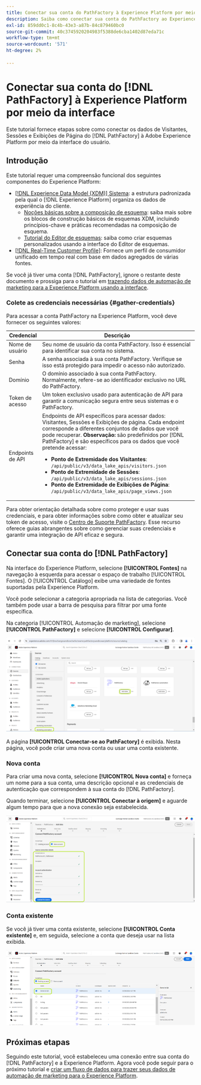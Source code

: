 ```yaml
---
title: Conectar sua conta do PathFactory à Experience Platform por meio da interface
description: Saiba como conectar sua conta do PathFactory ao Experience Platform por meio da interface do usuário do.
exl-id: 859dd0c1-8c4b-43e3-a87b-84c879460bc0
source-git-commit: 40c3745920204983f5388de6cba1402d87eda71c
workflow-type: tm+mt
source-wordcount: '571'
ht-degree: 2%

---
```


# Conectar sua conta do [!DNL PathFactory] à Experience Platform por meio da interface

Este tutorial fornece etapas sobre como conectar os dados de Visitantes, Sessões e Exibições de Página do [!DNL PathFactory] à Adobe Experience Platform por meio da interface do usuário.

## Introdução

Este tutorial requer uma compreensão funcional dos seguintes componentes do Experience Platform:

* [[!DNL Experience Data Model (XDM)] Sistema](../../../../../xdm/home.md): a estrutura padronizada pela qual o [!DNL Experience Platform] organiza os dados de experiência do cliente.
   * [Noções básicas sobre a composição de esquema](../../../../../xdm/schema/composition.md): saiba mais sobre os blocos de construção básicos de esquemas XDM, incluindo princípios-chave e práticas recomendadas na composição de esquema.
   * [Tutorial do Editor de esquemas](../../../../../xdm/tutorials/create-schema-ui.md): saiba como criar esquemas personalizados usando a interface do Editor de esquemas.
* [[!DNL Real-Time Customer Profile]](../../../../../profile/home.md): Fornece um perfil de consumidor unificado em tempo real com base em dados agregados de várias fontes.

Se você já tiver uma conta [!DNL PathFactory], ignore o restante deste documento e prossiga para o tutorial em [trazendo dados de automação de marketing para a Experience Platform usando a interface](../../dataflow/marketing-automation.md).

### Colete as credenciais necessárias {#gather-credentials}

Para acessar a conta PathFactory na Experience Platform, você deve fornecer os seguintes valores:

| Credencial | Descrição |
| ---------- | ----------- |
| Nome de usuário | Seu nome de usuário da conta PathFactory. Isso é essencial para identificar sua conta no sistema. |
| Senha | A senha associada à sua conta PathFactory. Verifique se isso está protegido para impedir o acesso não autorizado. |
| Domínio | O domínio associado à sua conta PathFactory. Normalmente, refere-se ao identificador exclusivo no URL do PathFactory. |
| Token de acesso | Um token exclusivo usado para autenticação de API para garantir a comunicação segura entre seus sistemas e o PathFactory. |
| Endpoints de API | Endpoints de API específicos para acessar dados: Visitantes, Sessões e Exibições de página. Cada endpoint corresponde a diferentes conjuntos de dados que você pode recuperar. **Observação:** são predefinidos por [!DNL PathFactory] e são específicos para os dados que você pretende acessar: <ul><li>**Ponto de Extremidade dos Visitantes**: `/api/public/v3/data_lake_apis/visitors.json`</li><li>**Ponto de Extremidade de Sessões**: `/api/public/v3/data_lake_apis/sessions.json`</li><li>**Ponto de Extremidade de Exibições de Página**: `/api/public/v3/data_lake_apis/page_views.json`</li></ul> |

Para obter orientação detalhada sobre como proteger e usar suas credenciais, e para obter informações sobre como obter e atualizar seu token de acesso, visite o [Centro de Suporte PathFactory](https://support.pathfactory.com/categories/adobe/). Esse recurso oferece guias abrangentes sobre como gerenciar suas credenciais e garantir uma integração de API eficaz e segura.


## Conectar sua conta do [!DNL PathFactory]

Na interface do Experience Platform, selecione **[!UICONTROL Fontes]** na navegação à esquerda para acessar o espaço de trabalho [!UICONTROL Fontes]. O [!UICONTROL Catálogo] exibe uma variedade de fontes suportadas pela Experience Platform.

Você pode selecionar a categoria apropriada na lista de categorias. Você também pode usar a barra de pesquisa para filtrar por uma fonte específica.

Na categoria [!UICONTROL Automação de marketing], selecione **[!UICONTROL PathFactory]** e selecione **[!UICONTROL Configurar]**.

![O catálogo de origens com a origem PathFactory selecionada.](../../../../images/tutorials/create/pathfactory/catalog.png)

A página **[!UICONTROL Conectar-se ao PathFactory]** é exibida. Nesta página, você pode criar uma nova conta ou usar uma conta existente.

### Nova conta

Para criar uma nova conta, selecione **[!UICONTROL Nova conta]** e forneça um nome para a sua conta, uma descrição opcional e as credenciais de autenticação que correspondem à sua conta do [!DNL PathFactory].

Quando terminar, selecione **[!UICONTROL Conectar à origem]** e aguarde algum tempo para que a nova conexão seja estabelecida.

![A nova interface de conta na qual você pode autenticar uma nova conta para PathFactory.](../../../../images/tutorials/create/pathfactory/new.png)

### Conta existente

Se você já tiver uma conta existente, selecione **[!UICONTROL Conta existente]** e, em seguida, selecione a conta que deseja usar na lista exibida.

![A interface de conta existente na qual você pode selecionar de uma lista de contas PathFactory existentes.](../../../../images/tutorials/create/pathfactory/existing.png)

## Próximas etapas

Seguindo este tutorial, você estabeleceu uma conexão entre sua conta do [!DNL PathFactory] e a Experience Platform. Agora você pode seguir para o próximo tutorial e [criar um fluxo de dados para trazer seus dados de automação de marketing para o Experience Platform](../../dataflow/marketing-automation.md).

